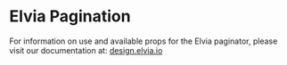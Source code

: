 # Elvia Pagination

For information on use and available props for the Elvia paginator, please visit our documentation at:
<a href="https://design.elvia.io/components/pagination#Overview">design.elvia.io</a>
